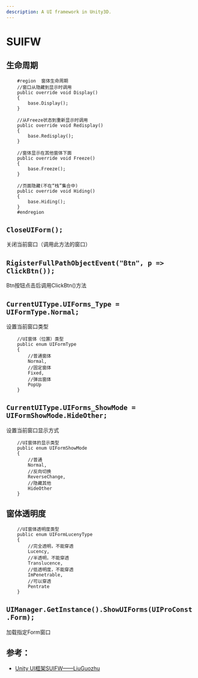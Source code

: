 ```yaml
---
description: A UI framework in Unity3D.
---
```


# SUIFW

## 生命周期

```text
    #region  窗体生命周期
    //窗口从隐藏到显示时调用
    public override void Display()
    {
        base.Display();
    }

    //从Freeze状态到重新显示时调用
    public override void Redisplay()
    {
        base.Redisplay();
    }

    //窗体显示在其他窗体下面
    public override void Freeze()
    {
        base.Freeze();
    }

    //页面隐藏(不在“栈”集合中)
    public override void Hiding()
    {
        base.Hiding();
    }
    #endregion
```

## `CloseUIForm();`

关闭当前窗口（调用此方法的窗口）

## `RigisterFullPathObjectEvent("Btn", p => ClickBtn());`

Btn按钮点击后调用ClickBtn\(\)方法

## `CurrentUIType.UIForms_Type = UIFormType.Normal;`

设置当前窗口类型

```text
    //UI窗体（位置）类型
    public enum UIFormType
    {
        //普通窗体
        Normal,   
        //固定窗体                              
        Fixed,
        //弹出窗体
        PopUp
    }
```

## `CurrentUIType.UIForms_ShowMode = UIFormShowMode.HideOther;`

设置当前窗口显示方式

```text
    //UI窗体的显示类型
    public enum UIFormShowMode
    {
        //普通
        Normal,
        //反向切换
        ReverseChange,
        //隐藏其他
        HideOther
    }
```

## 窗体透明度

```text
    //UI窗体透明度类型
    public enum UIFormLucenyType
    {
        //完全透明，不能穿透
        Lucency,
        //半透明，不能穿透
        Translucence,
        //低透明度，不能穿透
        ImPenetrable,
        //可以穿透
        Pentrate    
    }
```

## `UIManager.GetInstance().ShowUIForms(UIProConst.Form);`

加载指定Form窗口

## 参考：

* [Unity UI框架SUIFW——LiuGuozhu](http://www.cnblogs.com/LiuGuozhu/tag/UnityUI%E6%A1%86%E6%9E%B6/)

